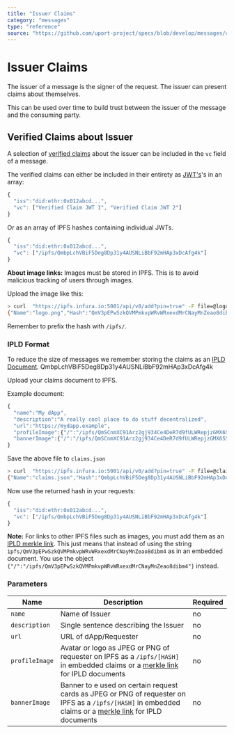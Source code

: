 ```yaml
---
title: "Issuer Claims"
category: "messages"
type: "reference"
source: "https://github.com/uport-project/specs/blob/develop/messages/claims.md"
---
```


# Issuer Claims

The issuer of a message is the signer of the request. The issuer can present claims about themselves. 

This can be used over time to build trust between the issuer of the message and the consuming party.

## Verified Claims about Issuer

A selection of [verified claims](/messages/verification.md) about the issuer can be included in the `vc` field of a message. 

The verified claims can either be included in their entirety as [JWT's](https://tools.ietf.org/html/rfc7519)'s in an array:

```js
{
  "iss":"did:ethr:0x012abcd...",
  "vc": ["Verified Claim JWT 1", "Verified Claim JWT 2"]
}
```

Or as an array of IPFS hashes containing individual JWTs.

```js
{
  "iss":"did:ethr:0x012abcd...",
  "vc": ["/ipfs/QmbpLchVBiF5Deg8Dp31y4AUSNLiBbF92mHAp3xDcAfg4k"]
}
```


**About image links:** Images must be stored in IPFS. This is to avoid malicious tracking of users through images.

Upload the image like this:

```bash
> curl  "https://ipfs.infura.io:5001/api/v0/add?pin=true" -F file=@logo.png
{"Name":"logo.png","Hash":"QmV3pEPwSzkQVMPmkvpWRvWRxexdMrCNayMnZeao8dibm4","Size":"5779"}
```

Remember to prefix the hash with `/ipfs/`.

### IPLD Format

To reduce the size of messages we remember storing the claims as an [IPLD Document](https://github.com/ipld/specs/blob/master/IPLD.md).
QmbpLchVBiF5Deg8Dp31y4AUSNLiBbF92mHAp3xDcAfg4k

Upload your claims document to IPFS.

Example document:

```js
{
  "name":"My dApp",
  "description":"A really cool place to do stuff decentralized",
  "url":"https://mydapp.example",
  "profileImage":{"/":"/ipfs/QmSCnmXC91Arz2gj934Ce4DeR7d9fULWRepjzGMX6SSazB"},
  "bannerImage":{"/":"/ipfs/QmSCnmXC91Arz2gj934Ce4DeR7d9fULWRepjzGMX6SSazB"},
}
```

Save the above file to `claims.json`

```bash
> curl  "https://ipfs.infura.io:5001/api/v0/add?pin=true" -F file=@claims.json
{"Name":"claims.json","Hash":"QmbpLchVBiF5Deg8Dp31y4AUSNLiBbF92mHAp3xDcAfg4k","Size":"291"}
```

Now use the returned hash in your requests:

```js
{
  "iss":"did:ethr:0x012abcd...",
  "vc": ["/ipfs/QmbpLchVBiF5Deg8Dp31y4AUSNLiBbF92mHAp3xDcAfg4k"]
}
```

**Note:** For links to other IPFS files such as images, you must add them as an [IPLD merkle link](https://github.com/ipld/specs/blob/master/IPLD.md#what-is-a-merkle-link). This just means that instead of using the string `ipfs/QmV3pEPwSzkQVMPmkvpWRvWRxexdMrCNayMnZeao8dibm4` as in an embedded document. You use the object `{"/":"/ipfs/QmV3pEPwSzkQVMPmkvpWRvWRxexdMrCNayMnZeao8dibm4"}` instead.

### Parameters

Name | Description | Required
---- | ----------- | --------
`name`| Name of Issuer | no
`description`| Single sentence describing the Issuer | no
`url` | URL of dApp/Requester | no
`profileImage` | Avatar or logo as JPEG or PNG of requester on IPFS as a `/ipfs/[HASH]` in embedded claims or a [merkle link](https://github.com/ipld/specs/blob/master/IPLD.md#what-is-a-merkle-link) for IPLD documents| no
`bannerImage` | Banner to e used on certain request cards as JPEG or PNG of requester on IPFS as a `/ipfs/[HASH]` in embedded claims or a [merkle link](https://github.com/ipld/specs/blob/master/IPLD.md#what-is-a-merkle-link) for IPLD documents| no

